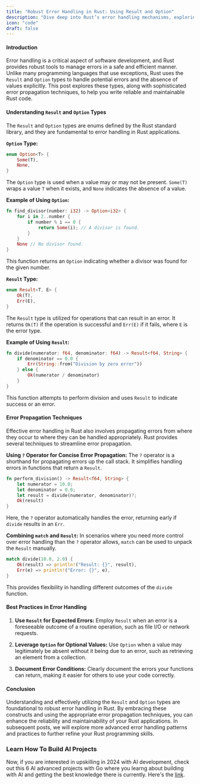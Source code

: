 ```yaml
---
title: "Robust Error Handling in Rust: Using Result and Option"
description: "Dive deep into Rust’s error handling mechanisms, exploring the `Result` and `Option` types, and advanced error propagation techniques. This comprehensive guide is packed with technical insights, practical coding examples, and best practices aimed at mastering error management in Rust programming."
icon: "code"
draft: false
---
```

#### Introduction

Error handling is a critical aspect of software development, and Rust provides robust tools to manage errors in a safe and efficient manner. Unlike many programming languages that use exceptions, Rust uses the `Result` and `Option` types to handle potential errors and the absence of values explicitly. This post explores these types, along with sophisticated error propagation techniques, to help you write reliable and maintainable Rust code.

#### Understanding `Result` and `Option` Types

The `Result` and `Option` types are enums defined by the Rust standard library, and they are fundamental to error handling in Rust applications.

**`Option` Type:**
```rust
enum Option<T> {
    Some(T),
    None,
}
```
The `Option` type is used when a value may or may not be present. `Some(T)` wraps a value `T` when it exists, and `None` indicates the absence of a value.

**Example of Using `Option`:**
```rust
fn find_divisor(number: i32) -> Option<i32> {
    for i in 2..number {
        if number % i == 0 {
            return Some(i); // A divisor is found.
        }
    }
    None // No divisor found.
}
```
This function returns an `Option` indicating whether a divisor was found for the given number.

**`Result` Type:**
```rust
enum Result<T, E> {
    Ok(T),
    Err(E),
}
```
The `Result` type is utilized for operations that can result in an error. It returns `Ok(T)` if the operation is successful and `Err(E)` if it fails, where `E` is the error type.

**Example of Using `Result`:**
```rust
fn divide(numerator: f64, denominator: f64) -> Result<f64, String> {
    if denominator == 0.0 {
        Err(String::from("Division by zero error"))
    } else {
        Ok(numerator / denominator)
    }
}
```
This function attempts to perform division and uses `Result` to indicate success or an error.

#### Error Propagation Techniques

Effective error handling in Rust also involves propagating errors from where they occur to where they can be handled appropriately. Rust provides several techniques to streamline error propagation.

**Using `?` Operator for Concise Error Propagation:**
The `?` operator is a shorthand for propagating errors up the call stack. It simplifies handling errors in functions that return a `Result`.

```rust
fn perform_division() -> Result<f64, String> {
    let numerator = 10.0;
    let denominator = 0.0;
    let result = divide(numerator, denominator)?;
    Ok(result)
}
```
Here, the `?` operator automatically handles the error, returning early if `divide` results in an `Err`.

**Combining `match` and `Result`:**
In scenarios where you need more control over error handling than the `?` operator allows, `match` can be used to unpack the `Result` manually.

```rust
match divide(10.0, 2.0) {
    Ok(result) => println!("Result: {}", result),
    Err(e) => println!("Error: {}", e),
}
```
This provides flexibility in handling different outcomes of the `divide` function.

#### Best Practices in Error Handling

1. **Use `Result` for Expected Errors:**
   Employ `Result` when an error is a foreseeable outcome of a routine operation, such as file I/O or network requests.

2. **Leverage `Option` for Optional Values:**
   Use `Option` when a value may legitimately be absent without it being due to an error, such as retrieving an element from a collection.

3. **Document Error Conditions:**
   Clearly document the errors your functions can return, making it easier for others to use your code correctly.

#### Conclusion

Understanding and effectively utilizing the `Result` and `Option` types are foundational to robust error handling in Rust. By embracing these constructs and using the appropriate error propagation techniques, you can enhance the reliability and maintainability of your Rust applications. In subsequent posts, we will explore more advanced error handling patterns and practices to further refine your Rust programming skills.

### Learn How To Build AI Projects

Now, if you are interested in upskilling in 2024 with AI development, check out this 6 AI advanced projects with Go where you learng about building with AI and getting the best knowledge there is currently. Here's the [link](https://akhilsharmatech.gumroad.com/l/zgxqq).